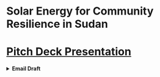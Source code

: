 
<!-- markdownlint-disable MD013 MD037 MD001 MD023 MD022 MD049 MD031 MD007 MD033 MD004 MD009 MD013 MD045 MD041 MD032 MD039 MD019 MD012 MD013 MD037-->
# **Solar Energy for Community Resilience in Sudan**

# [Pitch Deck Presentation](https://solarenergyforcommunityresilienceinsudan.my.canva.site/)


<details><summary><b>Email Draft</b></summary><p>
  
Subject: Research on Solar Energy in Refugee Context

Dear Grazia Paoleri,

I am writing to you as a researcher with the MIT Emerging Talent program, focused on solar energy adoption in refugee communities. I've been following the European Union's initiatives on green transition and sustainable energy in Uganda, and I'm impressed by the work your team is doing.  

My research, which combines lived experience with data-driven analysis, shows that solar energy is not just an environmental solution but a crucial survival infrastructure during times of conflict.  
We have found that solar adoption often spikes during conflict, as it becomes a tool for community resilience when traditional grids fail.I believe these findings could be relevant to the EU’s humanitarian and development work . And also for the Refugee Led Innovation Fund.

I would be happy to share my full research and pitch deck with you if you are interested.

Sincerely,  
Group 08 - CDSP Project,  
MIT Emerging Talent
</p></details>

